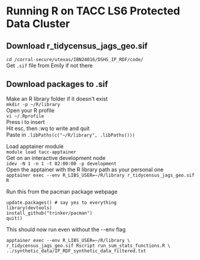 # Running R on TACC LS6 Protected Data Cluster

## Download r_tidycensus_jags_geo.sif
`cd /corral-secure/utexas/IBN24016/DSHS_IP_RDF/code/`<br/>
Get `.sif` file from Emily if not there <br/>

## Download packages to .sif
Make an R library folder if it doesn't exist <br/>
`mkdir -p ~/R/library`<br/>
Open your R profile<br/>
`vi ~/.Rprofile`<br/>
Press i to insert <br/>
Hit esc, then :wq to write and quit <br/>
Paste in `.libPaths(c("~/R/library", .libPaths()))`<br/>

Load apptainer module<br/>
`module load tacc-apptainer`<br/>
Get on an interactive development node<br/>
`idev -N 1 -n 1 -t 02:00:00 -p development`<br/>
Open the apptainer with the R library path as your personal one<br/>
`apptainer exec --env R_LIBS_USER=~/R/library r_tidycensus_jags_geo.sif R`<br/>

Run this from the pacman package webpage
```
update.packages() # say yes to everything
library(devtools)
install_github("trinker/pacman")
quit()
```

This should now run even without the --env flag
```
apptainer exec --env R_LIBS_USER=~/R/library \
r_tidycensus_jags_geo.sif Rscript run_sum_stats_functions.R \
../synthetic_data/IP_RDF_synthetic_data_filtered.txt
```